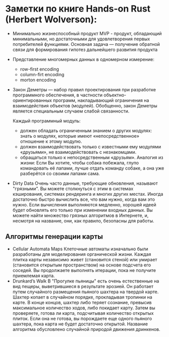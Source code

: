 # Заметки по книге Hands-on Rust (Herbert Wolverson):

* Минимально жизнеспособный продукт MVP - продукт, обладающий минимальными,
  но достаточными для удовлетворения первых потребителей функциями.
  Основная задача — получение обратной связи для формирования гипотез дальнейшего развития продукта
* Представление многомерных данных в одномерном измерение:
    - row-first encoding
    - column-firt encoding
    - morton encoding
* Закон Деметры — набор правил проектирования при разработке программного обеспечения,
  в частности объектно-ориентированных программ, накладывающий ограничения на взаимодействия объектов (модулей).
  Обобщенно, закон Деметры является специальным случаем слабой связанности.

  Каждый программный модуль:
    - должен обладать ограниченным знанием о других модулях: знать о модулях,
      которые имеют «непосредственное» отношение к этому модулю.
    - должен взаимодействовать только с известными ему модулями «друзьями», не взаимодействовать с незнакомцами.
    - обращаться только к непосредственным «друзьям».
      Аналогия из жизни: Если Вы хотите, чтобы собака побежала,
      глупо командовать её лапами, лучше отдать команду собаке, а она уже разберётся со своими лапами сама.
* Dirty Data
  Очень часто данные, требующие обновления, называют "грязными".
  Вы можете столкнуться с этим в системах кэширования, системах рендеринга и
  многих других местах. Иногда достаточно быстро вычислить
  все, что вам нужно, когда вам это нужно. Если вычисления выполняются медленно,
  хорошей идеей будет обновлять его только при изменении входных данных. Вы
  можете найти множество грязных алгоритмов в Интернете, и, несмотря на название,
  они, как правило, безопасны для работы.

## Алгоритмы генерации карты

* Cellular Automata Maps
Клеточные автоматы изначально были разработаны для моделирования органической жизни. Каждая плитка карты
независимо живет (становится стеной) или умирает (становится открытым пространством)
на основе подсчета его соседей. Вы продолжаете выполнять итерации, пока не получите
приемлемая карта.
* Drunkard’s Walk
В "Прогулке пьяницы" есть очень естественные на вид пещеры, выветрившиеся в результате эрозией.
Он работает путем случайного размещения пьяного шахтера на твердой карте.
Шахтер копает в случайном порядке, прокладывая тропинки на карте.
В конце концов, шахтер либо теряет сознание, превысив максимальное количество ходов, либо покидает карту.
Затем вы проверяете, готова ли карта, подсчитывая количество
открытых плиток. Если она не готова, вы порождаете еще одного пьяного шахтера, пока карта не будет достаточно
открытой.
Название алгоритма обусловлено случайной природой движения дринкенов.
